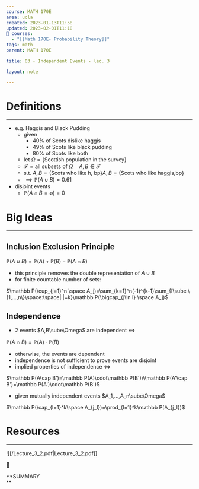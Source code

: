 ```yaml
---
course: MATH 170E
area: ucla
created: 2023-01-13T11:58
updated: 2023-02-01T11:18
📕 courses:
  - "[[Math 170E- Probability Theory]]"
tags: math
parent: MATH 170E

title: 03 - Independent Events - lec. 3

layout: note

---
```

# Definitions

---

- e.g. Haggis and Black Pudding
    - given
        - 40% of Scots dislike haggis
        - 49% of Scots like black pudding
        - 80% of Scots like both
    - let $\Omega=\{\text{Scottish population in the survey}\}$﻿
    - $\mathscr F=\text{all subsets of } \Omega \quad A,B\in\mathscr F$﻿
    - s.t. $A,B=\{\text{Scots who like h, bp}\}$﻿$A,B=\{\text{Scots who like haggis,bp}\}$﻿
    - $\implies\mathbb P(A\cup B)=0.61$﻿
- disjoint events
    - $\mathbb P(A\cap B = \emptyset)=0$﻿

# Big Ideas

---

## Inclusion Exclusion Principle

$\mathbb P(A\cup B)=\mathbb P(A)+\mathbb P(B)-\mathbb P(A\cap B)$

- this principle removes the double representation of $A\cup B$﻿
- for finite countable number of sets:

$\mathbb P(\cup_{j=1}^n \space A_j)=\sum_{k=1}^n(-1)^{k-1}\sum_{I\sube \{1,...,n\}\space:\space|I|=k}\mathbb P(\bigcap_{j\in I} \space A_j)$

## Independence

- 2 events $A,B\sube\Omega$﻿ are independent $\iff$﻿

$\mathbb P(A\cap B)=\mathbb P(A)\cdot\mathbb P(B)$

- otherwise, the events are dependent
- independence is not sufficient to prove events are disjoint
- implied properties of independence $\iff$﻿

$\mathbb P(A\cap B')=\mathbb P(A)\cdot\mathbb P(B')\\\mathbb P(A'\cap B')=\mathbb P(A')\cdot\mathbb P(B')$

- given mutually independent events $A_1,…,A_n\sube\Omega$﻿

$\mathbb P(\cap_{l=1}^k\space A_{j_l})=\prod_{l=1}^k\mathbb P(A_{j_l})$

# Resources

---

![[/Lecture_3_2.pdf|Lecture_3_2.pdf]]

  

📌

**SUMMARY  
**